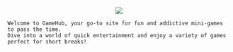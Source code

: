 

<p align="center">
 <img src="https://capsule-render.vercel.app/api?type=waving&height=150&color=0c6a8a&text=GameHub&textBg=false&fontColor=ffebef&animation=fadeIn"/>
</p>

```
Welcome to GameHub, your go-to site for fun and addictive mini-games to pass the time.
Dive into a world of quick entertainment and enjoy a variety of games perfect for short breaks!
```

